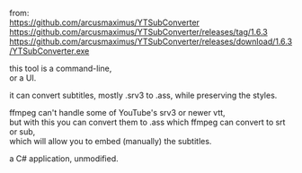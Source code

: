 from:  
https://github.com/arcusmaximus/YTSubConverter
https://github.com/arcusmaximus/YTSubConverter/releases/tag/1.6.3
https://github.com/arcusmaximus/YTSubConverter/releases/download/1.6.3/YTSubConverter.exe

this tool is a command-line,  
or a UI.

it can convert subtitles, mostly .srv3 to .ass, 
while preserving the styles.

ffmpeg can't handle some of YouTube's srv3 or newer vtt,  
but with this you can convert them to .ass which ffmpeg can convert to srt or sub,  
which will allow you to embed (manually) the subtitles.


a C# application, unmodified.